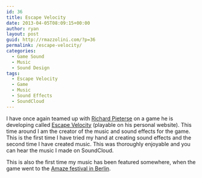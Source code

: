 ```yaml
---
id: 36
title: Escape Velocity
date: 2013-04-05T08:09:15+00:00
author: ryan
layout: post
guid: http://rmazzolini.com/?p=36
permalink: /escape-velocity/
categories:
  - Game Sound
  - Music
  - Sound Design
tags:
  - Escape Velocity
  - Game
  - Music
  - Sound Effects
  - SoundCloud
---
```

I have once again teamed up with [Richard Pieterse](http://www.nekropants.com/) on a game he is developing called [Escape Velocity](http://www.nekropants.com/p/escape-velocity.html) (playable on his personal website). This time around I am the creator of the music and sound effects for the game. This is the first time I have tried my hand at creating sound effects and the second time I have created music. This was thoroughly enjoyable and you can hear the music I made on SoundCloud.



This is also the first time my music has been featured somewhere, when the game went to the [Amaze festival in Berlin](http://www.amaze-indieconnect.de/2013/exhibition).